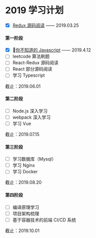 # 2019 学习计划

- [x] <a href='https://github.com/Zwe1/19plan/blob/master/%20Redux/%E6%BA%90%E7%A0%81%E9%98%85%E8%AF%BB.md'>Redux 源码阅读</a> —— 2019.03.25

#### 第一阶段

- [x] <a href='https://github.com/Zwe1/19plan/tree/master/%E4%BD%A0%E4%B8%8D%E7%9F%A5%E9%81%93%E7%9A%84Javascript'>你不知道的 Javascript</a> —— 2019.4.12
- [ ] leetcode 算法刷题
- [ ] React-Redux 源码阅读
- [ ] React 部分源码阅读
- [ ] 学习 Typescript

截止：2019.06.01

#### 第二阶段

- [ ] Node.js 深入学习
- [ ] webpack 深入学习
- [ ] 学习 Vue

截止：2019.07.15

#### 第三阶段

- [ ] 学习数据库（Mysql）
- [ ] 学习 Nginx
- [ ] 学习 Docker

截止：2019.08.20

#### 第四阶段

- [ ] 编译原理学习
- [ ] 项目架构梳理
- [ ] 基于容器技术的前端 CI/CD 系统

截止：2019.10.01

